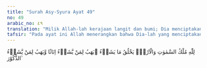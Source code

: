 ```yaml
---
title: "Surah Asy-Syura Ayat 49"
no: 49
arabic_no: ٤٩
translation: "Milik Allah-lah kerajaan langit dan bumi; Dia menciptakan apa yang Dia kehendaki, memberikan anak perempuan kepada siapa yang Dia kehendaki dan memberikan anak laki-laki kepada siapa yang Dia kehendaki,"
tafsir: "Pada ayat ini Allah menerangkan bahwa Dia-lah yang menciptakan langit dan bumi, memiliki, berkuasa dan berbuat sekehendak-Nya terhadap apa yang ada di langit dan di bumi. Apa saja yang Dia kehendaki pasti terwujud dan menjadi kenyataan, dan apa yang tidak Dia kehendaki tidak terwujud. Dia memberikan nikmat kepada siapa yang dikehendaki-Nya. Tidak seorang pun dapat menghalangi apa yang dikehendaki-Nya tidak seorang pun dapat memberikan nikmat kepada siapa yang tidak dikehendaki-Nya. Dia-lah yang menciptakan segala sesuatu menurut kehendak-Nya. Dia-lah yang memberikan keturunan anak perempuan kepada siapa yang dikehendaki-Nya, memberikan keturunan anak laki-laki kepada siapa yang dikehendaki-Nya, dan memberikan keturunan anak laki-laki dan perempuan, dan ada pula yang dijadikannya mandul, tidak memiliki keturunan, semua itu ada hikmahnya.\n\nSemuanya itu menunjukkan kemahakuasaan Allah yang tidak seorang pun dapat menentang-Nya. Dia berbuat sekehendak-Nya sesuai dengan kodrat-Nya dan tidak seorang pun yang sanggup merintangi-Nya atau turut membantu mengatur keinginan-Nya.\n\nAyat ini ditutup dengan satu ketegasan, bahwa Allah Maha Mengetahui siapa-siapa yang layak dan berhak dianugerahi tiap-tiap macam karunia tersebut di atas. Dia Mahakuasa menciptakan apa yang dikehendaki dan berbuat sekehendak-Nya menurut kebijaksanaan dan ilmu-Nya."
---
```

لِلّٰهِ مُلْكُ السَّمٰوٰتِ وَالْاَرْضِۗ يَخْلُقُ مَا يَشَاۤءُ ۗيَهَبُ لِمَنْ يَّشَاۤءُ اِنَاثًا وَّيَهَبُ لِمَنْ يَّشَاۤءُ الذُّكُوْرَ ۙ